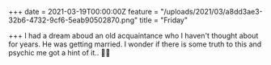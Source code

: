 +++
date = 2021-03-19T00:00:00Z
feature = "/uploads/2021/03/a8dd3ae3-32b6-4732-9cf6-5eab90502870.png"
title = "Friday"

+++
I had a dream aboud an old acquaintance who I haven't thought about for years. He was getting married. I wonder if there is some truth to this and psychic me got a hint of it.. 🕵️‍♂️